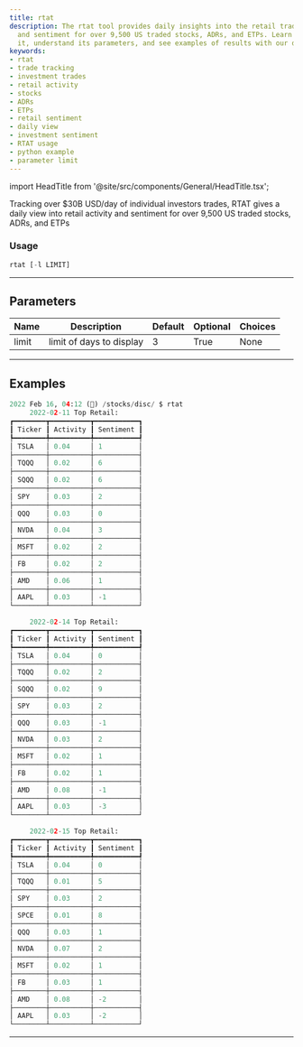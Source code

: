```yaml
---
title: rtat
description: The rtat tool provides daily insights into the retail trading activity
  and sentiment for over 9,500 US traded stocks, ADRs, and ETPs. Learn how to use
  it, understand its parameters, and see examples of results with our detailed documentation.
keywords:
- rtat
- trade tracking
- investment trades
- retail activity
- stocks
- ADRs
- ETPs
- retail sentiment
- daily view
- investment sentiment
- RTAT usage
- python example
- parameter limit
---
```


import HeadTitle from '@site/src/components/General/HeadTitle.tsx';

<HeadTitle title="stocks/disc/rtat - Reference | OpenBB Terminal Docs" />

Tracking over $30B USD/day of individual investors trades, RTAT gives a daily view into retail activity and sentiment for over 9,500 US traded stocks, ADRs, and ETPs

### Usage

```python
rtat [-l LIMIT]
```

---

## Parameters

| Name | Description | Default | Optional | Choices |
| ---- | ----------- | ------- | -------- | ------- |
| limit | limit of days to display | 3 | True | None |


---

## Examples

```python
2022 Feb 16, 04:12 (🦋) /stocks/disc/ $ rtat
     2022-02-11 Top Retail:
┏━━━━━━━━┳━━━━━━━━━━┳━━━━━━━━━━━┓
┃ Ticker ┃ Activity ┃ Sentiment ┃
┡━━━━━━━━╇━━━━━━━━━━╇━━━━━━━━━━━┩
│ TSLA   │ 0.04     │ 1         │
├────────┼──────────┼───────────┤
│ TQQQ   │ 0.02     │ 6         │
├────────┼──────────┼───────────┤
│ SQQQ   │ 0.02     │ 6         │
├────────┼──────────┼───────────┤
│ SPY    │ 0.03     │ 2         │
├────────┼──────────┼───────────┤
│ QQQ    │ 0.03     │ 0         │
├────────┼──────────┼───────────┤
│ NVDA   │ 0.04     │ 3         │
├────────┼──────────┼───────────┤
│ MSFT   │ 0.02     │ 2         │
├────────┼──────────┼───────────┤
│ FB     │ 0.02     │ 2         │
├────────┼──────────┼───────────┤
│ AMD    │ 0.06     │ 1         │
├────────┼──────────┼───────────┤
│ AAPL   │ 0.03     │ -1        │
└────────┴──────────┴───────────┘

     2022-02-14 Top Retail:
┏━━━━━━━━┳━━━━━━━━━━┳━━━━━━━━━━━┓
┃ Ticker ┃ Activity ┃ Sentiment ┃
┡━━━━━━━━╇━━━━━━━━━━╇━━━━━━━━━━━┩
│ TSLA   │ 0.04     │ 0         │
├────────┼──────────┼───────────┤
│ TQQQ   │ 0.02     │ 2         │
├────────┼──────────┼───────────┤
│ SQQQ   │ 0.02     │ 9         │
├────────┼──────────┼───────────┤
│ SPY    │ 0.03     │ 2         │
├────────┼──────────┼───────────┤
│ QQQ    │ 0.03     │ -1        │
├────────┼──────────┼───────────┤
│ NVDA   │ 0.03     │ 2         │
├────────┼──────────┼───────────┤
│ MSFT   │ 0.02     │ 1         │
├────────┼──────────┼───────────┤
│ FB     │ 0.02     │ 1         │
├────────┼──────────┼───────────┤
│ AMD    │ 0.08     │ -1        │
├────────┼──────────┼───────────┤
│ AAPL   │ 0.03     │ -3        │
└────────┴──────────┴───────────┘

     2022-02-15 Top Retail:
┏━━━━━━━━┳━━━━━━━━━━┳━━━━━━━━━━━┓
┃ Ticker ┃ Activity ┃ Sentiment ┃
┡━━━━━━━━╇━━━━━━━━━━╇━━━━━━━━━━━┩
│ TSLA   │ 0.04     │ 0         │
├────────┼──────────┼───────────┤
│ TQQQ   │ 0.01     │ 5         │
├────────┼──────────┼───────────┤
│ SPY    │ 0.03     │ 2         │
├────────┼──────────┼───────────┤
│ SPCE   │ 0.01     │ 8         │
├────────┼──────────┼───────────┤
│ QQQ    │ 0.03     │ 1         │
├────────┼──────────┼───────────┤
│ NVDA   │ 0.07     │ 2         │
├────────┼──────────┼───────────┤
│ MSFT   │ 0.02     │ 1         │
├────────┼──────────┼───────────┤
│ FB     │ 0.03     │ 1         │
├────────┼──────────┼───────────┤
│ AMD    │ 0.08     │ -2        │
├────────┼──────────┼───────────┤
│ AAPL   │ 0.03     │ -2        │
└────────┴──────────┴───────────┘
```
---
